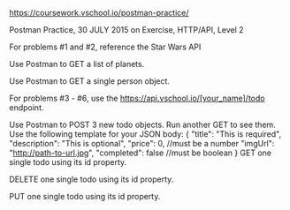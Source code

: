 https://coursework.vschool.io/postman-practice/

Postman Practice, 30 JULY 2015 on Exercise, HTTP/API, Level 2

For problems #1 and #2, reference the Star Wars API

Use Postman to GET a list of planets.

Use Postman to GET a single person object.

For problems #3 - #6, use the https://api.vschool.io/[your_name]/todo endpoint.

Use Postman to POST 3 new todo objects. Run another GET to see them. Use the following template for your JSON body:
{
  "title": "This is required",
  "description": "This is optional",
  "price": 0, //must be a number
  "imgUrl": "http://path-to-url.jpg",
  "completed": false //must be boolean
}
GET one single todo using its id property.

DELETE one single todo using its id property.

PUT one single todo using its id property.